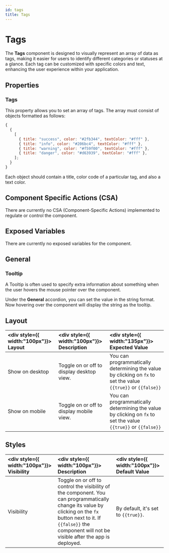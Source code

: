 ```yaml
---
id: tags
title: Tags
---
```


# Tags

The **Tags** component is designed to visually represent an array of data as tags, making it easier for users to identify different categories or statuses at a glance. Each tag can be customized with specific colors and text, enhancing the user experience within your application.

<div style={{paddingTop:'24px'}}>

## Properties

### Tags

This property allows you to set an array of tags. The array must consist of objects formatted as follows:

```js
{
  {
    [
      { title: "success", color: "#2fb344", textColor: "#fff" },
      { title: "info", color: "#206bc4", textColor: "#fff" },
      { title: "warning", color: "#f59f00", textColor: "#fff" },
      { title: "danger", color: "#d63939", textColor: "#fff" },
    ];
  }
}
```

Each object should contain a title, color code of a particular tag, and also a text color.

</div>

<div style={{paddingTop:'24px'}}>

## Component Specific Actions (CSA)

There are currently no CSA (Component-Specific Actions) implemented to regulate or control the component.

</div>

<div style={{paddingTop:'24px'}}>

## Exposed Variables

There are currently no exposed variables for the component.

</div>

<div style={{paddingTop:'24px'}}>

## General

### Tooltip

A Tooltip is often used to specify extra information about something when the user hovers the mouse pointer over the component.

Under the <b>General</b> accordion, you can set the value in the string format. Now hovering over the component will display the string as the tooltip.

</div>

<div style={{paddingTop:'24px'}}>

## Layout

| <div style={{ width:"100px"}}> Layout </div> | <div style={{ width:"100px"}}> Description </div> | <div style={{ width:"135px"}}> Expected Value </div>                                                          |
| :------------------------------------------- | :------------------------------------------------ | :------------------------------------------------------------------------------------------------------------ |
| Show on desktop                              | Toggle on or off to display desktop view.         | You can programmatically determining the value by clicking on `fx` to set the value `{{true}}` or `{{false}}` |
| Show on mobile                               | Toggle on or off to display mobile view.          | You can programmatically determining the value by clicking on `fx` to set the value `{{true}}` or `{{false}}` |

</div>

<div style={{paddingTop:'24px'}}>

## Styles

| <div style={{ width:"100px"}}> Visibility </div> | <div style={{ width:"100px"}}> Description </div>                                                                                                                                                                             | <div style={{ width:"100px"}}> Default Value </div> |
| :----------------------------------------------- | :---------------------------------------------------------------------------------------------------------------------------------------------------------------------------------------------------------------------------- | :-------------------------------------------------- |
| Visibility                                       | Toggle on or off to control the visibility of the component. You can programmatically change its value by clicking on the `fx` button next to it. If `{{false}}` the component will not be visible after the app is deployed. | By default, it's set to `{{true}}`.                 |

</div>
